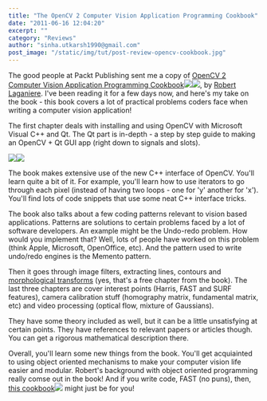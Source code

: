 ```yaml
---
title: "The OpenCV 2 Computer Vision Application Programming Cookbook"
date: "2011-06-16 12:04:20"
excerpt: ""
category: "Reviews"
author: "sinha.utkarsh1990@gmail.com"
post_image: "/static/img/tut/post-review-opencv-cookbook.jpg"
---
```

The good people at Packt Publishing sent me a copy of [OpenCV 2 Computer Vision Application Programming Cookbook](http://www.amazon.com/gp/product/1849513244/ref=as_li_ss_tl?ie=UTF8&tag=aish04-20&linkCode=as2&camp=217145&creative=399373&creativeASIN=1849513244)![](http://www.assoc-amazon.com/e/ir?t=&l=as2&o=1&a=1849513244&camp=217145&creative=399373)![](https://www.assoc-amazon.com/e/ir?t=aish04-20&l=ur2&o=1), by [Robert](http://www.site.uottawa.ca/~laganier) [Laganiere](http://www.laganiere.name/). I've been reading it for a few days now, and here's my take on the book - this book covers a lot of practical problems coders face when writing a computer vision application! 

The first chapter deals with installing and using OpenCV with Microsoft Visual C++ and Qt. The Qt part is in-depth - a step by step guide to making an OpenCV + Qt GUI app (right down to signals and slots).

![](http://ws.assoc-amazon.com/widgets/q?_encoding=UTF8&Format=_SL160_&ASIN=1849513244&MarketPlace=US&ID=AsinImage&WS=1&tag=aish04-20&ServiceVersion=20070822)![](http://www.assoc-amazon.com/e/ir?t=&l=as2&o=1&a=1849513244&camp=217145&creative=399373)

The book makes extensive use of the new C++ interface of OpenCV. You'll learn quite a bit of it. For example, you'll learn how to use iterators to go through each pixel (instead of having two loops - one for 'y' another for 'x'). You'll find lots of code snippets that use some neat C++ interface tricks.

The book also talks about a few coding patterns relevant to vision based applications. Patterns are solutions to certain problems faced by a lot of software developers. An example might be the Undo-redo problem. How would you implement that? Well, lots of people have worked on this problem (think Apple, Microsoft, OpenOffice, etc). And the pattern used to write undo/redo engines is the Memento pattern.

Then it goes through image filters, extracting lines, contours and [morphological transforms](http://www.packtpub.com/sites/default/files/3241-chpater-5-transforming-images-with-morphological-operations.pdf?utm_source=packtpub&utm_medium=free&utm_campaign=pdf) (yes, that's a free chapter from the book). The last three chapters are cover interest points (Harris, FAST and SURF features), camera calibration stuff (homography matrix, fundamental matrix, etc) and video processing (optical flow, mixture of Gaussians).

They have some theory included as well, but it can be a little unsatisfying at certain points. They have references to relevant papers or articles though. You can get a rigorous mathematical description there.

Overall, you'll learn some new things from the book. You'll get acquiainted to using object oriented mechanisms to make your computer vision life easier and modular. Robert's background with object oriented programming really comse out in the book! And if you write code, FAST (no puns), then, [this cookbook](http://www.amazon.com/gp/product/1849513244/ref=as_li_ss_tl?ie=UTF8&tag=aish04-20&linkCode=as2&camp=217145&creative=399373&creativeASIN=1849513244)![](http://www.assoc-amazon.com/e/ir?t=&l=as2&o=1&a=1849513244&camp=217145&creative=399373) might just be for you!

